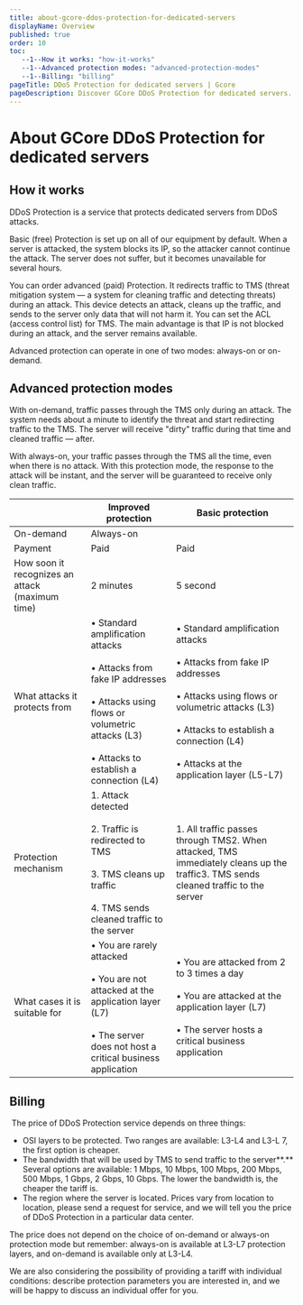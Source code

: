 ```yaml
---
title: about-gcore-ddos-protection-for-dedicated-servers
displayName: Overview
published: true
order: 10
toc:
   --1--How it works: "how-it-works"
   --1--Advanced protection modes: "advanced-protection-modes"
   --1--Billing: "billing"
pageTitle: DDoS Protection for dedicated servers | Gcore
pageDescription: Discover GCore DDoS Protection for dedicated servers. Choose between Basic (free) and Advanced (paid) Protection.
---
```

# About GCore DDoS Protection for dedicated servers

## How it works
DDoS Protection is a service that protects dedicated servers from DDoS attacks.

Basic (free) Protection is set up on all of our equipment by default. When a server is attacked, the system blocks its IP, so the attacker cannot continue the attack. The server does not suffer, but it becomes unavailable for several hours.

You can order advanced (paid) Protection. It redirects traffic to TMS (threat mitigation system — a system for cleaning traffic and detecting threats) during an attack. This device detects an attack, cleans up the traffic, and sends to the server only data that will not harm it. You can set the ACL (access control list) for TMS. The main advantage is that IP is not blocked during an attack, and the server remains available.

Advanced protection can operate in one of two modes: always-on or on-demand.

## Advanced protection modes

With on-demand, traffic passes through the TMS only during an attack. The system needs about a minute to identify the threat and start redirecting traffic to the TMS. The server will receive "dirty" traffic during that time and cleaned traffic — after.

With always-on, your traffic passes through the TMS all the time, even when there is no attack. With this protection mode, the response to the attack will be instant, and the server will be guaranteed to receive only clean traffic.


|                                                     | Improved protection                                                                                                                                            | Basic protection                                                                                                                                                                                               |
|-----------------------------------------------------|--------------------------------------------------------------------------------------------------------------------------------------------------------------------|----------------------------------------------------------------------------------------------------------------------------------------------------------------------------------------------------------------|
| On-demand                                       | Always-on                                                                                                                                                          |
| Payment                                             | Paid                                                                                                                                                           | Paid                                                                                                                                                                                                           | Free                                                                                               |
| How soon it recognizes an attack (maximum time) | 2 minutes                                                                                                                                                    | 5 second                                                                                                                                                                                                 | 3 minutes                                                                                    |
| What attacks it protects from                       | • Standard amplification attacks<br><br>• Attacks from fake IP addresses<br><br>• Attacks using flows or volumetric attacks (L3)<br><br>• Attacks to establish a connection (L4) | • Standard amplification attacks<br><br>• Attacks from fake IP addresses<br><br>• Attacks using flows or volumetric attacks (L3)<br><br>• Attacks to establish a connection (L4)<br><br>• Attacks at the application layer (L5-L7) | • Standard amplification attacks<br><br>• Attacks from fake IP addresses                             |
| Protection mechanism                            | 1. Attack detected<br><br>2. Traffic is redirected to TMS<br><br>3. TMS cleans up traffic<br><br>4. TMS sends cleaned traffic to the server                                      | 1. All traffic passes through TMS2. When attacked, TMS immediately cleans up the traffic3. TMS sends cleaned traffic to the server                                                                   | 1. Attack detected<br><br>2. The attacked IP is blocked for a while                              |
| What cases it is suitable for                       | • You are rarely attacked<br><br>• You are not attacked at the application layer (L7)<br><br>• The server does not host a critical business application                    | • You are attacked from 2 to 3 times a day<br><br>• You are attacked at the application layer (L7)<br><br>• The server hosts a critical business application                                                           | • You are practically not attacked• The server does not host a critical business application |

## Billing

 The price of DDoS Protection service depends on three things:

- OSI layers to be protected. Two ranges are available: L3-L4 and L3-L 7, the first option is cheaper.   
- The bandwidth that will be used by TMS to send traffic to the server**.** Several options are available: 1 Mbps, 10 Mbps, 100 Mbps, 200 Mbps, 500 Mbps, 1 Gbps, 2 Gbps, 10 Gbps. The lower the bandwidth is, the cheaper the tariff is.
- The region where the server is located. Prices vary from location to location, please send a request for service, and we will tell you the price of DDoS Protection in a particular data center.

The price does not depend on the choice of on-demand or always-on protection mode but remember: always-on is available at L3-L7 protection layers, and on-demand is available only at L3-L4.

We are also considering the possibility of providing a tariff with individual conditions: describe protection parameters you are interested in, and we will be happy to discuss an individual offer for you.
